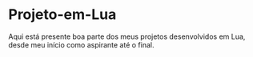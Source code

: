 # Projeto-em-Lua
 Aqui está presente boa parte dos meus projetos desenvolvidos em Lua, desde meu início como aspirante até o final.
